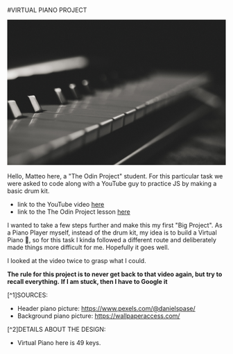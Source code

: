 #VIRTUAL PIANO PROJECT

![header-piano](/img/header-piano.jpg)


Hello, Matteo here, a "The Odin Project" student. For this particular task
we were asked to code along with a YouTube guy to practice JS by making 
a basic drum kit.

- link to the YouTube video [here](https://www.youtube.com/watch?v=VuN8qwZoego)
- link to the The Odin Project lesson [here](https://www.theodinproject.com/lessons/foundations-dom-manipulation-and-events#method-3)

I wanted to take a few steps further and make this my first "Big Project".
As a Piano Player myself, instead of the drum kit, my idea is to build a Virtual Piano :musical_keyboard:, so for this task
I kinda followed a different route and deliberately made things more difficult
for me. Hopefully it goes well.


I looked at the video twice to grasp what I could.

**The rule for this project is to never get back to that video again, but try to recall everything.**
**If I am stuck, then I have to Google it**



[^1]SOURCES:
- Header piano picture: https://www.pexels.com/@danielspase/
- Background piano picture: https://wallpaperaccess.com/


[^2]DETAILS ABOUT THE DESIGN:
- Virtual Piano here is 49 keys.